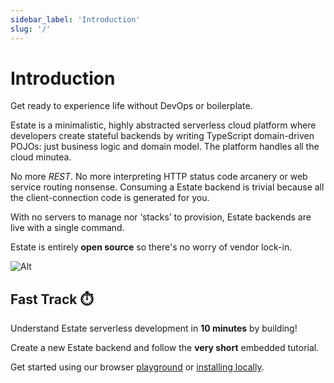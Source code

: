 ```yaml
---
sidebar_label: 'Introduction'
slug: '/'
---
```


# Introduction

Get ready to experience life without DevOps or boilerplate.

Estate is a minimalistic, highly abstracted serverless cloud platform where developers create stateful backends by writing TypeScript domain-driven POJOs: just business logic and domain model. The platform handles all the cloud minutea.

No more _REST_. No more interpreting HTTP status code arcanery or web service routing nonsense. Consuming a Estate backend is trivial because all the client-connection code is generated for you.

With no servers to manage nor ‘stacks’ to provision, Estate backends are live with a single command.

Estate is entirely **open source** so there's no worry of vendor lock-in.

![Alt](/img/banner.png "EstateJS Logo")

## Fast Track ⏱️

Understand Estate serverless development in **10 minutes** by building!

Create a new Estate backend and follow the **very short** embedded tutorial.

Get started using our browser [playground](getting-started/playground) or [installing locally](getting-started/installation).
